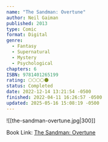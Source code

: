 ```yaml
---
name: "The Sandman: Overtune"
author: Neil Gaiman
published: 2013
type: Comic
format: Digital
genre:
  - Fantasy
  - Supernatural
  - Mystery
  - Psychological
chapters: 6
ISBN: 9781401265199
rating: 🌕🌕🌕🌕🌑
status: Completed
date: 2022-12-14 13:21:54 -0500
finished: 2022-04-11 16:26:57 -0500
updated: 2025-05-16 15:08:19 -0500
---
```


![[the-sandman-overtune.jpg|300]]

Book Link: [The Sandman: Overtune](https://www.goodreads.com/book/show/18310944-the-sandman)
